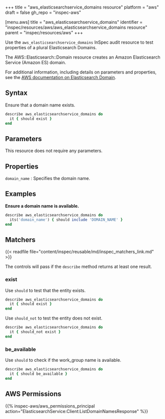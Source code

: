 +++
title = "aws_elasticsearchservice_domains resource"
platform = "aws"
draft = false
gh_repo = "inspec-aws"

[menu.aws]
title = "aws_elasticsearchservice_domains"
identifier = "inspec/resources/aws/aws_elasticsearchservice_domains resource"
parent = "inspec/resources/aws"
+++

Use the `aws_elasticsearchservice_domains` InSpec audit resource to test properties of a plural Elasticsearch Domains.

The AWS::Elasticsearch::Domain resource creates an Amazon Elasticsearch Service (Amazon ES) domain.

For additional information, including details on parameters and properties, see the [AWS documentation on Elasticsearch Domain](https://docs.aws.amazon.com/AWSCloudFormation/latest/UserGuide/aws-resource-elasticsearch-domain.html).

## Syntax

Ensure that a domain name exists.

```ruby
describe aws_elasticsearchservice_domains do
  it { should exist }
end
```

## Parameters

This resource does not require any parameters.

## Properties

`domain_name`
: Specifies the domain name.

## Examples

**Ensure a domain name is available.**

```ruby
describe aws_elasticsearchservice_domains do
  its('domain_name') { should include 'DOMAIN_NAME' }
end
```

## Matchers

{{< readfile file="content/inspec/reusable/md/inspec_matchers_link.md" >}}

The controls will pass if the `describe` method returns at least one result.

### exist

Use `should` to test that the entity exists.

```ruby
describe aws_elasticsearchservice_domains do
  it { should exist }
end
```

Use `should_not` to test the entity does not exist.

```ruby
describe aws_elasticsearchservice_domains do
  it { should_not exist }
end
```

### be_available

Use `should` to check if the work_group name is available.

```ruby
describe aws_elasticsearchservice_domains do
  it { should be_available }
end
```

## AWS Permissions

{{% inspec-aws/aws_permissions_principal action="ElasticsearchService:Client:ListDomainNamesResponse" %}}
